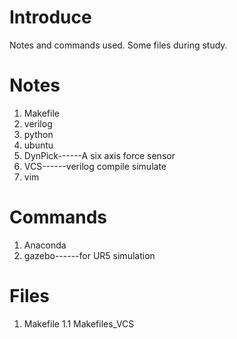 # Introduce
Notes and commands used.
Some files during study.

# Notes
1. Makefile
2. verilog
3. python
4. ubuntu
5. DynPick------A six axis force sensor
6. VCS------verilog compile simulate
7. vim

# Commands
1. Anaconda
2. gazebo------for UR5 simulation

# Files
1. Makefile
    1.1 Makefiles_VCS



